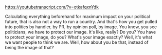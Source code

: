 https://youtubetranscript.com/?v=otkafqxnYdk

 Calculating everything beforehand for maximum impact on your political future, that is also not a way to run a country. And that's how you get pulled into politics by handler, by PR, by opinion poll, by image. You know, you see politicians, we have to protect our image. It's like, really? Do you? You have to protect your image, do you? What's your image exactly? Well, it's what we want people to think we are. Well, how about you be that, instead of being the image of that?